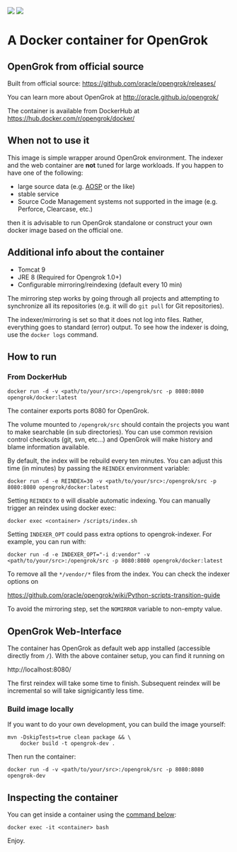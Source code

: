 [![](https://images.microbadger.com/badges/image/opengrok/docker.svg)](https://microbadger.com/images/opengrok/docker "Get your own image badge on microbadger.com")
[![](https://images.microbadger.com/badges/version/opengrok/docker.svg)](https://microbadger.com/images/opengrok/docker "Get your own version badge on microbadger.com")

# A Docker container for OpenGrok

## OpenGrok from official source

Built from official source: https://github.com/oracle/opengrok/releases/

You can learn more about OpenGrok at http://oracle.github.io/opengrok/

The container is available from DockerHub at https://hub.docker.com/r/opengrok/docker/

## When not to use it

This image is simple wrapper around OpenGrok environment. The indexer and the web container are **not** tuned for large workloads.
If you happen to have one of the following:
  - large source data (e.g. [AOSP](https://en.wikipedia.org/wiki/Android_Open_Source_Project) or the like)
  - stable service
  - Source Code Management systems not supported in the image (e.g. Perforce,
    Clearcase, etc.)

then it is advisable to run OpenGrok standalone or construct your own docker
image based on the official one.

## Additional info about the container

* Tomcat 9
* JRE 8 (Required for Opengrok 1.0+)
* Configurable mirroring/reindexing (default every 10 min)

The mirroring step works by going through all projects and attempting to
synchronize all its repositories (e.g. it will do `git pull` for Git
repositories).

The indexer/mirroring is set so that it does not log into files.
Rather, everything goes to standard (error) output. To see how the indexer
is doing, use the `docker logs` command.

## How to run

### From DockerHub

    docker run -d -v <path/to/your/src>:/opengrok/src -p 8080:8080 opengrok/docker:latest

The container exports ports 8080 for OpenGrok.

The volume mounted to `/opengrok/src` should contain the projects you want to make searchable (in sub directories). You can use common revision control checkouts (git, svn, etc...) and OpenGrok will make history and blame information available.

By default, the index will be rebuild every ten minutes. You can adjust this
time (in minutes) by passing the `REINDEX` environment variable:

    docker run -d -e REINDEX=30 -v <path/to/your/src>:/opengrok/src -p 8080:8080 opengrok/docker:latest

Setting `REINDEX` to `0` will disable automatic indexing. You can manually trigger an reindex using docker exec:

    docker exec <container> /scripts/index.sh

Setting `INDEXER_OPT` could pass extra options to opengrok-indexer. For example, you can run with:

    docker run -d -e INDEXER_OPT="-i d:vendor" -v <path/to/your/src>:/opengrok/src -p 8080:8080 opengrok/docker:latest

To remove all the `*/vendor/*` files from the index. You can check the indexer options on

https://github.com/oracle/opengrok/wiki/Python-scripts-transition-guide

To avoid the mirroring step, set the `NOMIRROR` variable to non-empty value.

## OpenGrok Web-Interface

The container has OpenGrok as default web app installed (accessible directly from `/`). With the above container setup, you can find it running on

http://localhost:8080/

The first reindex will take some time to finish. Subsequent reindex will be incremental so will take signigicantly less time.

### Build image locally

If you want to do your own development, you can build the image yourself:

    mvn -DskipTests=true clean package && \
        docker build -t opengrok-dev .

Then run the container:

    docker run -d -v <path/to/your/src>:/opengrok/src -p 8080:8080 opengrok-dev

## Inspecting the container

You can get inside a container using the [command below](https://docs.docker.com/engine/reference/commandline/exec/):

```
docker exec -it <container> bash
```

Enjoy.
